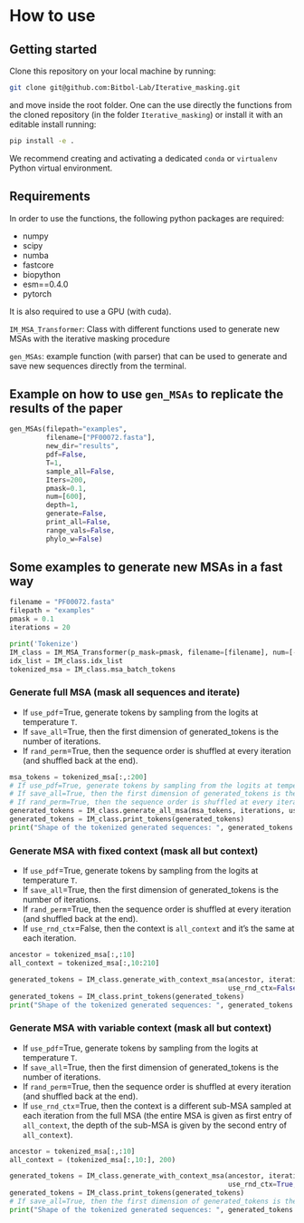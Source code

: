 # How to use

<!-- WARNING: THIS FILE WAS AUTOGENERATED! DO NOT EDIT! -->

## Getting started

Clone this repository on your local machine by running:

``` bash
git clone git@github.com:Bitbol-Lab/Iterative_masking.git
```

and move inside the root folder. One can the use directly the functions
from the cloned repository (in the folder `Iterative_masking`) or
install it with an editable install running:

``` bash
pip install -e .
```

We recommend creating and activating a dedicated `conda` or `virtualenv`
Python virtual environment.

## Requirements

In order to use the functions, the following python packages are
required:

- numpy
- scipy
- numba
- fastcore
- biopython
- esm==0.4.0
- pytorch

It is also required to use a GPU (with cuda).

`IM_MSA_Transformer`: Class with different functions used to generate
new MSAs with the iterative masking procedure

`gen_MSAs`: example function (with parser) that can be used to generate
and save new sequences directly from the terminal.

## Example on how to use `gen_MSAs` to replicate the results of the paper

``` python
gen_MSAs(filepath="examples",
         filename=["PF00072.fasta"],
         new_dir="results",
         pdf=False,
         T=1,
         sample_all=False,
         Iters=200,
         pmask=0.1,
         num=[600],
         depth=1,
         generate=False,
         print_all=False,
         range_vals=False,
         phylo_w=False)
```

## Some examples to generate new MSAs in a fast way

``` python
filename = "PF00072.fasta"
filepath = "examples"
pmask = 0.1
iterations = 20

print('Tokenize')
IM_class = IM_MSA_Transformer(p_mask=pmask, filename=[filename], num=[-1], filepath=filepath)
idx_list = IM_class.idx_list
tokenized_msa = IM_class.msa_batch_tokens
```

### Generate full MSA (mask all sequences and iterate)

- If `use_pdf`=True, generate tokens by sampling from the logits at
  temperature `T`.
- If `save_all`=True, then the first dimension of generated_tokens is
  the number of iterations.
- If `rand_perm`=True, then the sequence order is shuffled at every
  iteration (and shuffled back at the end).

``` python
msa_tokens = tokenized_msa[:,:200]
# If use_pdf=True, generate tokens by sampling from the logits at temperature T
# If save_all=True, then the first dimension of generated_tokens is the number of iterations
# If rand_perm=True, then the sequence order is shuffled at every iteration (and shuffled back at the end)
generated_tokens = IM_class.generate_all_msa(msa_tokens, iterations, use_pdf=False, T=1, save_all=True, rand_perm=False)
generated_tokens = IM_class.print_tokens(generated_tokens)
print("Shape of the tokenized generated sequences: ", generated_tokens.shape)
```

### Generate MSA with fixed context (mask all but context)

- If `use_pdf`=True, generate tokens by sampling from the logits at
  temperature `T`.
- If `save_all`=True, then the first dimension of generated_tokens is
  the number of iterations.
- If `rand_perm`=True, then the sequence order is shuffled at every
  iteration (and shuffled back at the end).
- If `use_rnd_ctx`=False, then the context is `all_context` and it’s the
  same at each iteration.

``` python
ancestor = tokenized_msa[:,:10]
all_context = tokenized_msa[:,10:210]

generated_tokens = IM_class.generate_with_context_msa(ancestor, iterations, use_pdf=False, T=1, all_context=all_context,
                                                      use_rnd_ctx=False, save_all=True, rand_perm=False)
generated_tokens = IM_class.print_tokens(generated_tokens)
print("Shape of the tokenized generated sequences: ", generated_tokens.shape)
```

### Generate MSA with variable context (mask all but context)

- If `use_pdf`=True, generate tokens by sampling from the logits at
  temperature `T`.
- If `save_all`=True, then the first dimension of generated_tokens is
  the number of iterations.
- If `rand_perm`=True, then the sequence order is shuffled at every
  iteration (and shuffled back at the end).
- If `use_rnd_ctx`=True, then the context is a different sub-MSA sampled
  at each iteration from the full MSA (the entire MSA is given as first
  entry of `all_context`, the depth of the sub-MSA is given by the
  second entry of `all_context`).

``` python
ancestor = tokenized_msa[:,:10]
all_context = (tokenized_msa[:,10:], 200)

generated_tokens = IM_class.generate_with_context_msa(ancestor, iterations, use_pdf=False, T=1, all_context=all_context,
                                                      use_rnd_ctx=True, save_all=True, rand_perm=False)
generated_tokens = IM_class.print_tokens(generated_tokens)
# If save_all=True, then the first dimension of generated_tokens is the number of iterations
print("Shape of the tokenized generated sequences: ", generated_tokens.shape)
```
